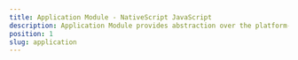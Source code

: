 ```yaml
---
title: Application Module - NativeScript JavaScript
description: Application Module provides abstraction over the platform-specific funcitonality. This module allows handling application events and creating platform-specific logic.
position: 1
slug: application
---
```


